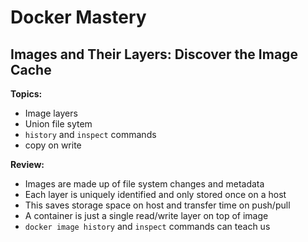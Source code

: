 # Docker Mastery

## Images and Their Layers: Discover the Image Cache

**Topics:**

- Image layers
- Union file sytem
- `history` and `inspect` commands
- copy on write

**Review:**

- Images are made up of file system changes and metadata
- Each layer is uniquely identified and only stored once on a host
- This saves storage space on host and transfer time on push/pull
- A container is just a single read/write layer on top of image
- `docker image history` and `inspect` commands can teach us

